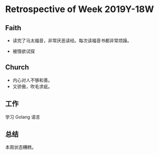 # Retrospective of Week 2019Y-18W


## Faith

- 读完了马太福音，非常厌恶读经。每次读福音书都非常烦躁。

- 被情欲试探


## Church

- 内心对人不够和善。
- 又骄傲，吹毛求疵。

## 工作

学习 Golang 语言


## 总结

本周状态糟糕。


